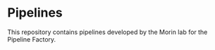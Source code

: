 # Pipelines

This repository contains pipelines developed by the Morin lab for the Pipeline Factory.
